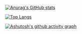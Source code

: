 
 <a href="https://github.com/anuraghazra/github-readme-stats"><img alt="Anurag's GitHub stats" src="https://github-readme-stats.vercel.app/api?username=ShrimpBeta&show_icons=true&theme=buefy"/><a>

[![Top Langs](https://github-readme-stats.vercel.app/api/top-langs/?username=ShrimpBeta)](https://github.com/anuraghazra/github-readme-stats)

[![Ashutosh's github activity graph](https://github-readme-activity-graph.vercel.app/graph?username=ShrimpBeta&theme=github-compact)](https://github.com/ashutosh00710/github-readme-activity-graph)
<!--
**ShrimpBeta/ShrimpBeta** is a ✨ _special_ ✨ repository because its `README.md` (this file) appears on your GitHub profile.

Here are some ideas to get you started:

- 🔭 I’m currently working on ...
- 🌱 I’m currently learning ...
- 👯 I’m looking to collaborate on ...
- 🤔 I’m looking for help with ...
- 💬 Ask me about ...
- 📫 How to reach me: ...
- 😄 Pronouns: ...
- ⚡ Fun fact: ...
-->
